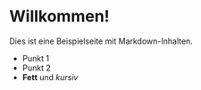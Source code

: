 # Willkommen!

Dies ist eine Beispielseite mit Markdown-Inhalten.

- Punkt 1
- Punkt 2
- **Fett** und *kursiv*
